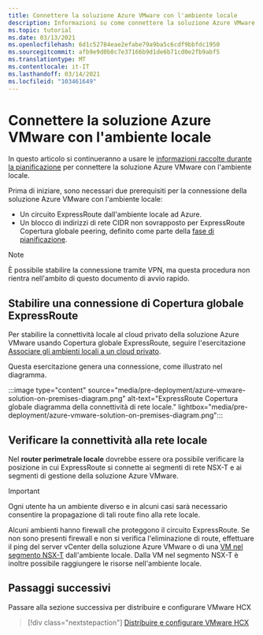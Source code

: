 ```yaml
---
title: Connettere la soluzione Azure VMware con l'ambiente locale
description: Informazioni su come connettere la soluzione Azure VMware con l'ambiente locale.
ms.topic: tutorial
ms.date: 03/13/2021
ms.openlocfilehash: 6d1c52784eae2efabe79a9ba5c6cdf9bbfdc1950
ms.sourcegitcommit: afb9e9d0b0c7e37166b9d1de6b71cd0e2fb9abf5
ms.translationtype: MT
ms.contentlocale: it-IT
ms.lasthandoff: 03/14/2021
ms.locfileid: "103461649"
---
```

# <a name="connect-azure-vmware-solution-to-your-on-premises-environment"></a>Connettere la soluzione Azure VMware con l'ambiente locale

In questo articolo si continueranno a usare le [informazioni raccolte durante la pianificazione](production-ready-deployment-steps.md) per connettere la soluzione Azure VMware con l'ambiente locale.

Prima di iniziare, sono necessari due prerequisiti per la connessione della soluzione Azure VMware con l'ambiente locale:

- Un circuito ExpressRoute dall'ambiente locale ad Azure.
- Un blocco di indirizzi di rete CIDR non sovrapposto per ExpressRoute Copertura globale peering, definito come parte della [fase di pianificazione](production-ready-deployment-steps.md).

>[!NOTE]
> È possibile stabilire la connessione tramite VPN, ma questa procedura non rientra nell'ambito di questo documento di avvio rapido.

## <a name="establish-an-expressroute-global-reach-connection"></a>Stabilire una connessione di Copertura globale ExpressRoute

Per stabilire la connettività locale al cloud privato della soluzione Azure VMware usando Copertura globale ExpressRoute, seguire l'esercitazione [Associare gli ambienti locali a un cloud privato](tutorial-expressroute-global-reach-private-cloud.md).

Questa esercitazione genera una connessione, come illustrato nel diagramma.

:::image type="content" source="media/pre-deployment/azure-vmware-solution-on-premises-diagram.png" alt-text="ExpressRoute Copertura globale diagramma della connettività di rete locale." lightbox="media/pre-deployment/azure-vmware-solution-on-premises-diagram.png":::

## <a name="verify-on-premises-network-connectivity"></a>Verificare la connettività alla rete locale

Nel **router perimetrale locale** dovrebbe essere ora possibile verificare la posizione in cui ExpressRoute si connette ai segmenti di rete NSX-T e ai segmenti di gestione della soluzione Azure VMware.

>[!IMPORTANT]
>Ogni utente ha un ambiente diverso e in alcuni casi sarà necessario consentire la propagazione di tali route fino alla rete locale.  

Alcuni ambienti hanno firewall che proteggono il circuito ExpressRoute.  Se non sono presenti firewall e non si verifica l'eliminazione di route, effettuare il ping del server vCenter della soluzione Azure VMware o di una [VM nel segmento NSX-T](deploy-azure-vmware-solution.md#add-a-vm-on-the-nsx-t-network-segment) dall'ambiente locale. Dalla VM nel segmento NSX-T è inoltre possibile raggiungere le risorse nell'ambiente locale.

## <a name="next-steps"></a>Passaggi successivi

Passare alla sezione successiva per distribuire e configurare VMware HCX

> [!div class="nextstepaction"]
> [Distribuire e configurare VMware HCX](tutorial-deploy-vmware-hcx.md)